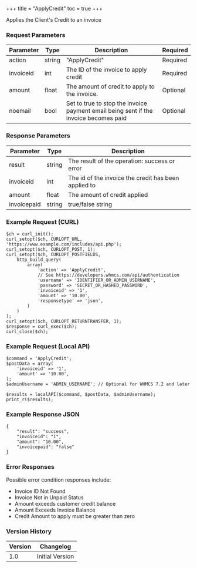+++
title = "ApplyCredit"
toc = true
+++

Applies the Client's Credit to an invoice

### Request Parameters

| Parameter | Type | Description | Required |
| --------- | ---- | ----------- | -------- |
| action | string | "ApplyCredit" | Required |
| invoiceid | int | The ID of the invoice to apply credit | Required |
| amount | float| The amount of credit to apply to the invoice. | Optional |
| noemail | bool | Set to true to stop the invoice payment email being sent if the invoice becomes paid | Optional |

### Response Parameters

| Parameter | Type | Description |
| --------- | ---- | ----------- |
| result | string | The result of the operation: success or error |
| invoiceid | int | The id of the invoice the credit has been applied to |
| amount | float | The amount of credit applied |
| invoicepaid | string | true/false string |


### Example Request (CURL)

```
$ch = curl_init();
curl_setopt($ch, CURLOPT_URL, 'https://www.example.com/includes/api.php');
curl_setopt($ch, CURLOPT_POST, 1);
curl_setopt($ch, CURLOPT_POSTFIELDS,
    http_build_query(
        array(
            'action' => 'ApplyCredit',
            // See https://developers.whmcs.com/api/authentication
            'username' => 'IDENTIFIER_OR_ADMIN_USERNAME',
            'password' => 'SECRET_OR_HASHED_PASSWORD',
            'invoiceid' => '1',
            'amount' => '10.00',
            'responsetype' => 'json',
        )
    )
);
curl_setopt($ch, CURLOPT_RETURNTRANSFER, 1);
$response = curl_exec($ch);
curl_close($ch);
```


### Example Request (Local API)

```
$command = 'ApplyCredit';
$postData = array(
    'invoiceid' => '1',
    'amount' => '10.00',
);
$adminUsername = 'ADMIN_USERNAME'; // Optional for WHMCS 7.2 and later

$results = localAPI($command, $postData, $adminUsername);
print_r($results);
```


### Example Response JSON

```
{
    "result": "success",
    "invoiceid": "1",
    "amount": "10.00",
    "invoicepaid": "false"
}
```


### Error Responses

Possible error condition responses include:

* Invoice ID Not Found
* Invoice Not in Unpaid Status
* Amount exceeds customer credit balance
* Amount Exceeds Invoice Balance
* Credit Amount to apply must be greater than zero


### Version History

| Version | Changelog |
| ------- | --------- |
| 1.0 | Initial Version |
